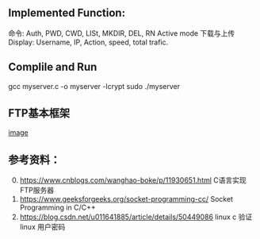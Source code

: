 ## Implemented Function:
命令: Auth, PWD, CWD, LISt, MKDIR, DEL, RN
Active mode 下载与上传
Display: Username, IP, Action, speed, total trafic.

## Complile and Run
gcc myserver.c -o myserver -lcrypt
sudo ./myserver

## FTP基本框架

  [image](https://user-images.githubusercontent.com/56614895/121205636-6c2fce80-c8aa-11eb-805b-b0f93569c887.png)


## 参考资料：
0. https://www.cnblogs.com/wanghao-boke/p/11930651.html C语言实现FTP服务器
1. https://www.geeksforgeeks.org/socket-programming-cc/ Socket Programming in C/C++
2. https://blog.csdn.net/u011641885/article/details/50449086 linux c 验证 linux 用户密码
